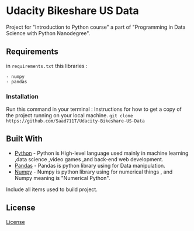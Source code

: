 # Udacity Bikeshare US Data
Project for "Introduction to Python course" a part of "Programming in Data Science with Python Nanodegree".
## Requirements
in `requirements.txt` this libraries :
```
- numpy
- pandas
```

### Installation
Run this command in your terminal :
Instructions for how to get a copy of the project running on your local machine.
`git clone https://github.com/Saad711T/Udacity-Bikeshare-US-Data`

## Built With

* [Python](https://www.python.org) - Python is High-level language used mainly in machine learning ,data science ,video games ,and back-end web development.
* [Pandas](https://pandas.pydata.org) - Pandas is python library using for Data manipulation.
* [Numpy](https://numpy.org) - Numpy is python library using for numerical things , and Numpy meaning is "Numerical Python".

Include all items used to build project.

## License

[License](LICENSE.txt)
